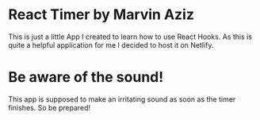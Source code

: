 # React Timer by Marvin Aziz

This is just a little App I created to learn how to use React Hooks.
As this is quite a helpful application for me I decided to host it on Netlify.

# Be aware of the sound!

This app is supposed to make an irritating sound as soon as the timer finishes. So be prepared!

